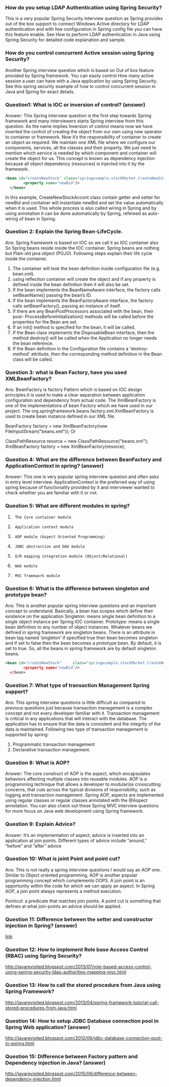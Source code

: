 ### How do you setup LDAP Authentication using Spring Security? 

This is a very popular Spring Security interview question as Spring provides out of the box support to 
connect Windows Active directory for LDAP authentication and with few configuration in Spring config file 
you can have this feature enable. See How to perform LDAP authentication in Java using Spring Security for detailed code
explanation and sample.

### How do you control concurrent Active session using Spring Security?

Another Spring interview question which is based on Out of box feature provided by Spring framework. You can easily control How many active session a user can have with a Java application by using Spring Security. See this spring security example of how to control concurrent session in Java and Spring for exact details.

### Question1: What is IOC or inversion of control? (answer)
    
Answer: This Spring interview question is the first step towards Spring framework and many interviewers starts Spring 
interview from this question. As the name implies Inversion of control means now we have inverted the control of creating 
the object from our own using new operator to container or framework. Now it’s the responsibility of container to create 
an object as required. We maintain one XML file where we configure our components, services, all the classes and their 
property. We just need to mention which service is needed by which component and container will create the object for us. 
This concept is known as dependency injection because all object dependency (resources) is injected into it by the framework.

```xml
<bean id="createNewStock" class="springexample.stockMarket.CreateNewStockAccont"> 
        <property name="newBid"/>
  </bean>
```

In this example, CreateNewStockAccont class contain getter and setter for newBid and container will instantiate newBid and set the value automatically when it is used. This whole process is also called wiring in Spring and by using annotation it can be done automatically by Spring, refereed as auto-wiring of bean in Spring.

### Question 2: Explain the Spring Bean-LifeCycle.

Ans: Spring framework is based on IOC so we call it as IOC container also So Spring beans reside inside the IOC container. Spring beans are nothing but Plain old java object (POJO).
Following steps explain their life cycle inside the container.
1. The container will look the bean definition inside configuration file (e.g. bean.xml).
2. using reflection container will create the object and if any property is defined inside the bean definition then it will also be set.
3. If the bean implements the BeanNameAware interface, the factory calls setBeanName() passing the bean’s ID.
4. If the bean implements the BeanFactoryAware interface, the factory calls setBeanFactory(), passing an instance of itself.
5. If there are any BeanPostProcessors associated with the bean, their post- ProcessBeforeInitialization() methods will be called before the properties for the Bean are set.
6. If an init() method is specified for the bean, it will be called.
7. If the Bean class implements the DisposableBean interface, then the method destroy() will be called when the Application no longer needs the bean reference.
8. If the Bean definition in the Configuration file contains a 'destroy-method' attribute, then the corresponding method definition in the Bean class will be called.

### Question 3: what is Bean Factory, have you used XMLBeanFactory?
    
Ans: BeanFactory is factory Pattern which is based on IOC design principles.it is used to make a clear separation between application configuration and dependency from actual code. The XmlBeanFactory is one of the implementations of bean Factory which we have used in our project. The org.springframework.beans.factory.xml.XmlBeanFactory is used to create bean instance defined in our XML file.

BeanFactory factory = new XmlBeanFactory(new FileInputStream("beans.xml"));
Or

ClassPathResource resorce = new ClassPathResource("beans.xml"); 
XmlBeanFactory factory = new XmlBeanFactory(resorce);

### Question 4: What are the difference between BeanFactory and ApplicationContext in spring? (answer)

Answer: This one is very popular spring interview question and often asks in entry level interview. ApplicationContext is the preferred way of using spring because of functionality provided by it and interviewer wanted to check whether you are familiar with it or not.


### Question 5: What are different modules in spring?

1.      The Core container module
2.      Application context module
3.      AOP module (Aspect Oriented Programming)
4.      JDBC abstraction and DAO module
5.      O/R mapping integration module (Object/Relational)
6.      Web module
7.      MVC framework module

### Question 6: What is the difference between singleton and prototype bean?

Ans: This is another popular spring interview questions and an important concept to understand. Basically, a bean has scopes which define their existence on the application
Singleton: means single bean definition to a single object instance per Spring IOC container.
Prototype: means a single bean definition to any number of object instances.
Whatever beans we defined in spring framework are singleton beans. There is an attribute in bean tag named ‘singleton’ if specified true then bean becomes singleton and if set to false then the bean becomes a prototype bean. By default, it is set to true. So, all the beans in spring framework are by default singleton beans.


```xml
<bean id="createNewStock"     class="springexample.stockMarket.CreateNewStockAccont" singleton=”false”> 
        <property name="newBid"/> 
  </bean>
```

### Question 7: What type of transaction Management Spring support?

Ans: This spring interview questions is little difficult as compared to previous questions just because transaction management is a complex concept and not every developer familiar with it. Transaction management is critical in any applications that will interact with the database. The application has to ensure that the data is consistent and the integrity of the data is maintained.  Following two type of transaction management is supported by spring:

1. Programmatic transaction management
2. Declarative transaction management.


### Question 8: What is AOP?

Answer: The core construct of AOP is the aspect, which encapsulates behaviors affecting multiple classes into reusable modules. AOP is a programming technique that allows a developer to modularize crosscutting concerns,  that cuts across the typical divisions of responsibility, such as logging and transaction management. Spring AOP, aspects are implemented using regular classes or regular classes annotated with the @Aspect annotation. You can also check out these Spring MVC interview questions for more focus on Java web development using Spring framework. 

### Question 9: Explain Advice?

Answer: It’s an implementation of aspect; advice is inserted into an application at join points. Different types of advice include “around,” “before” and “after” advice

### Question 10: What is joint Point and point cut?

Ans: This is not really a spring interview questions I would say an AOP one.  Similar to Object oriented programming, AOP is another popular programming concept which complements OOPS. A join point is an opportunity within the code for which we can apply an aspect. In Spring AOP, a join point always represents a method execution.

Pointcut: a predicate that matches join points. A point cut is something that defines at what join-points an advice should be applied.

### Question 11: Difference between the setter and constructor injection in Spring? (answer)

[link](http://javarevisited.blogspot.com/2012/11/difference-between-setter-injection-vs-constructor-injection-spring-framework.html)

### Question 12: How to implement Role base Access Control (RBAC) using Spring Security?

http://javarevisited.blogspot.com/2013/07/role-based-access-control-using-spring-security-ldap-authorities-mapping-mvc.html

### Question 13: How to call the stored procedure from Java using Spring Framework?
    
http://javarevisited.blogspot.com/2013/04/spring-framework-tutorial-call-stored-procedures-from-java.html
    
### Question 14: How to setup JDBC Database connection pool in Spring Web application? (answer)
    
http://javarevisited.blogspot.com/2012/06/jdbc-database-connection-pool-in-spring.html

### Question 15: Difference between Factory pattern and Dependency injection in Java? (answer)

http://javarevisited.blogspot.com/2015/06/difference-between-dependency-injection.html

